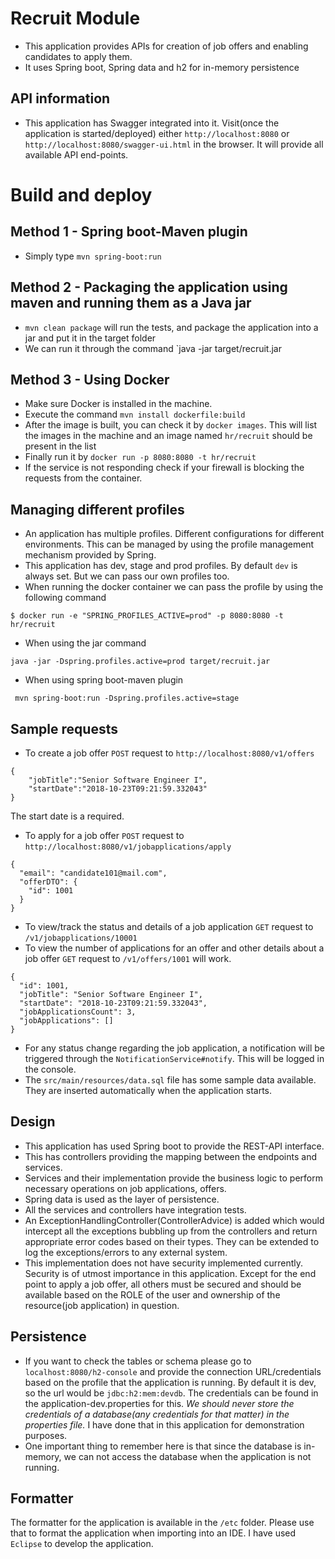 # Recruit Module
* This application provides APIs for creation of job offers and enabling candidates to apply them.
* It uses Spring boot, Spring data and h2 for in-memory persistence

## API information
* This application has Swagger integrated into it. Visit(once the application is started/deployed) either `http://localhost:8080` or `http://localhost:8080/swagger-ui.html` in the browser. It will provide all available API end-points.

# Build and deploy

## Method 1 - Spring boot-Maven plugin
* Simply type `mvn spring-boot:run`

## Method 2 - Packaging the application using maven and running them as a Java jar
* `mvn clean package` will run the tests, and package the application into a jar and put it in the target folder
* We can run it through the command `java -jar target/recruit.jar

## Method 3 - Using Docker
* Make sure Docker is installed in the machine.
* Execute the command `mvn install dockerfile:build`
* After the image is built, you can check it by `docker images`. This will list the images in the machine and an image named `hr/recruit` should be present in the list
* Finally run it by `docker run -p 8080:8080 -t hr/recruit`
* If the service is not responding check if your firewall is blocking the requests from the container.

## Managing different profiles
* An application has multiple profiles. Different configurations for different environments. This can be managed by using the profile management mechanism provided by Spring.
* This application has dev, stage and prod profiles. By default `dev` is always set. But we can pass our own profiles too.
* When running the docker container we can pass the profile by using the following command
 
```
$ docker run -e "SPRING_PROFILES_ACTIVE=prod" -p 8080:8080 -t hr/recruit
```

* When using the jar command

```
java -jar -Dspring.profiles.active=prod target/recruit.jar
```

* When using spring boot-maven plugin

```
 mvn spring-boot:run -Dspring.profiles.active=stage
```
## Sample requests
* To create a job offer `POST` request to `http://localhost:8080/v1/offers`

```
{
	"jobTitle":"Senior Software Engineer I",
	"startDate":"2018-10-23T09:21:59.332043"
}
```
The start date is a required.

* To apply for a job offer `POST` request to `http://localhost:8080/v1/jobapplications/apply`

```
{
  "email": "candidate101@mail.com",
  "offerDTO": {
    "id": 1001
  }
}
```
  
* To view/track the status and details of a job application `GET` request to `/v1/jobapplications/10001`
* To view the number of applications for an offer and other details about a job offer `GET` request to `/v1/offers/1001` will work.

```
{
  "id": 1001,
  "jobTitle": "Senior Software Engineer I",
  "startDate": "2018-10-23T09:21:59.332043",
  "jobApplicationsCount": 3,
  "jobApplications": []
}
```
* For any status change regarding the job application, a notification will be triggered through the `NotificationService#notify`. This will be logged in the console.
* The `src/main/resources/data.sql` file has some sample data available. They are inserted automatically when the application starts.

## Design
* This application has used Spring boot to provide the REST-API interface.
* This has controllers providing the mapping between the endpoints and services.
* Services and their implementation provide the business logic to perform necessary operations on job applications, offers.
* Spring data is used as the layer of persistence.
* All the services and controllers have integration tests.
* An ExceptionHandlingController(ControllerAdvice) is added which would intercept all the exceptions bubbling up from the controllers and return appropriate error codes based on their types. They can be extended to log the exceptions/errors to any external system.
* This implementation does not have security implemented currently. Security is of utmost importance in this application. Except for the end point to apply a job offer, all others must be secured and should be available based on the ROLE of the user and ownership of the resource(job application) in question. 

## Persistence
* If you want to check the tables or schema please go to `localhost:8080/h2-console` and provide the connection URL/credentials based on the profile that the application is running. By default it is dev, so the url would be `jdbc:h2:mem:devdb`. The credentials can be found in the application-dev.properties for this. *We should never store the credentials of a database(any credentials for that matter) in the properties file.* I have done that in this application for demonstration purposes.
* One important thing to remember here is that since the database is in-memory, we can not access the database when the application is not running.

## Formatter
The formatter for the application is available in the `/etc` folder. Please use that to format the application when importing into an IDE. I have used `Eclipse` to develop the application.
